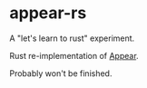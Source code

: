 # appear-rs

A "let's learn to rust" experiment.

Rust re-implementation of [Appear](https://github.com/airbnb/appear).

Probably won't be finished.

